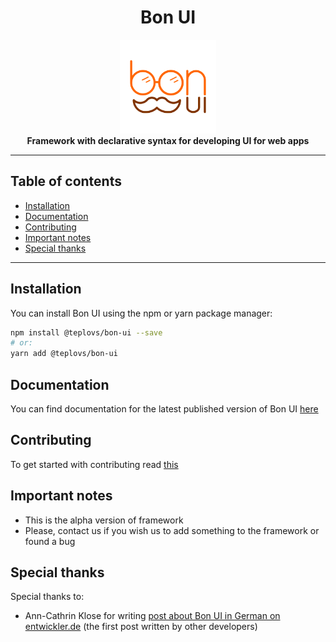 <h1 align="center">
    Bon UI
</h1>

<div align="center">
    <img src="logo.png" alt="Bon UI logo" height="150">
</div>

<div align="center">
    <strong>Framework with declarative syntax for developing UI for web apps</strong>
</div>

---

## Table of contents

-   [Installation](#installation)
-   [Documentation](#documentation)
-   [Contributing](#contributing)
-   [Important notes](#important-notes)
-   [Special thanks](#special-thanks)

---

## Installation

You can install Bon UI using the npm or yarn package manager:

```bash
npm install @teplovs/bon-ui --save
# or:
yarn add @teplovs/bon-ui
```

## Documentation

You can find documentation for the latest published version of Bon UI [here](https://teplovs.github.io/bon-ui-docs)

## Contributing

To get started with contributing read [this](CONTRIBUTING.md)

## Important notes

-   This is the alpha version of framework
-   Please, contact us if you wish us to add something to the framework or found a bug

## Special thanks

Special thanks to:

-   Ann-Cathrin Klose for writing [post about Bon UI in German on entwickler.de](https://entwickler.de/online/javascript/bon-ui-framework-react-579930406.html) (the first post written by other developers)
